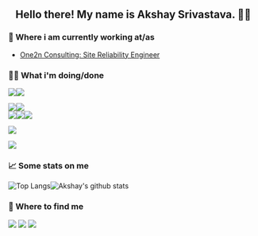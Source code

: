 <h2 align="center">Hello there! My name is Akshay Srivastava. 👋🤓</h2>

### 💼 Where i am currently working at/as
- [One2n Consulting: Site Reliability Engineer](https://one2n.in/)

### 👨‍💻 What i'm doing/done
<img src="https://img.shields.io/badge/Language-Python-blue?style=for-the-badge&logo=Python&logoColor=white"><img src="https://img.shields.io/badge/Language-Shell-blue?style=for-the-badge&logo=Linux&logoColor=white">

<img src="https://img.shields.io/badge/DevOps-Terraform-4B32C3?style=for-the-badge&logo=Terraform&logoColor=white"/><img src="https://img.shields.io/badge/DevOps-Docker-0073ec?style=for-the-badge&logo=Docker&logoColor=white"/><br /><img src="https://img.shields.io/badge/DevOps-Consul-b91d66?style=for-the-badge&logo=Consul&logoColor=white"/><img src="https://img.shields.io/badge/DevOps-Nomad-00bc7f?style=for-the-badge&logo=Nomad_UI&logoColor=white"/><img src="https://img.shields.io/badge/DevOps-Kubernetes-00bc7f?style=for-the-badge&logo=Kubernetes&logoColor=blue"/>

<img src="https://img.shields.io/badge/OS-Linux-A80030?style=for-the-badge&logo=Linux&logoColor=white"/><br />

<img src="https://img.shields.io/badge/Cloud-Amazon_AWS-gray?style=for-the-badge&logo=Amazon-AWS&logoColor=white"/>



### 📈 Some stats on me
![Top Langs](https://github-readme-stats.vercel.app/api/top-langs/?username=akshay-sri123&layout=compact&theme=radical)![Akshay's github stats](https://github-readme-stats.vercel.app/api?username=akshay-sri123&count_private=true&show_icons=true&include_all_commits=true&hide=stars,issues&theme=radical&hide_bo)

<!-- ### 📖 What i am currently learning -->


### 📍 Where to find me
[<img src="https://img.shields.io/badge/linkedin-%230077B5.svg?&style=for-the-badge&logo=linkedin&logoColor=white" />](https://www.linkedin.com/in/akshay-srivastava-11593b123)  [<img src = "https://img.shields.io/badge/Telegram-%23E4405F.svg?&style=for-the-badge&color=blue&logo=Telegram&logoColor=white">](https://t.me/akshaysri123) [<img src = "https://img.shields.io/badge/Steam-%23E4405F.svg?&style=for-the-badge&color=gray&logo=Steam&logoColor=white">](https://steamcommunity.com/id/cid945/)
